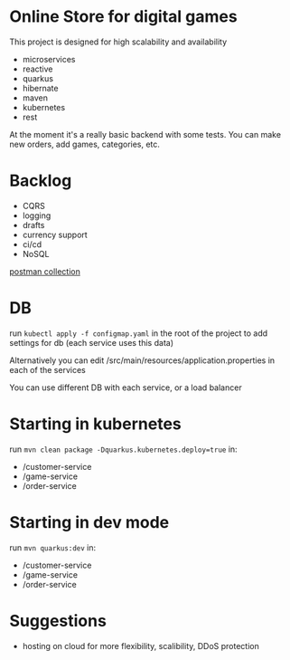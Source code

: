 # Online Store for digital games

This project is designed for high scalability and availability
- microservices
- reactive
- quarkus
- hibernate
- maven
- kubernetes
- rest

At the moment it's a really basic backend with some tests. You can make new orders, add games, categories, etc.

# Backlog
- CQRS
- logging
- drafts
- currency support
- ci/cd
- NoSQL


[postman collection](https://www.getpostman.com/collections/932c083dff295a5d7698)

# DB
run `kubectl apply -f configmap.yaml` in the root of the project to add settings for db (each service uses this data)

Alternatively you can edit /src/main/resources/application.properties in each of the services

You can use different DB with each service, or a load balancer
# Starting in kubernetes
run `mvn clean package -Dquarkus.kubernetes.deploy=true` in:
- /customer-service
- /game-service
- /order-service

# Starting in dev mode
run `mvn quarkus:dev` in:
- /customer-service
- /game-service
- /order-service

# Suggestions
- hosting on cloud for more flexibility, scalibility, DDoS protection